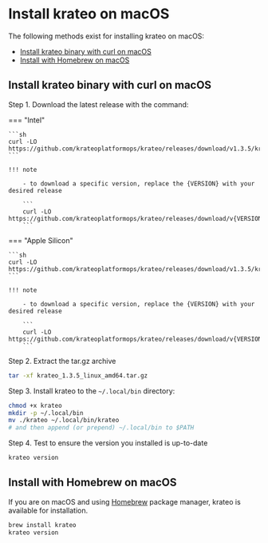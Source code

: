 # Install krateo on macOS

The following methods exist for installing krateo on macOS:

- [Install krateo binary with curl on macOS](#install-krateo-binary-with-curl-on-macos)
- [Install with Homebrew on macOS](#install-with-homebrew-on-macos)

## Install krateo binary with curl on macOS

Step 1. Download the latest release with the command:

=== "Intel"

    ```sh
    curl -LO https://github.com/krateoplatformops/krateo/releases/download/v1.3.5/krateo_1.3.5_darwin_amd64.tar.gz
    ```

    !!! note

        - to download a specific version, replace the {VERSION} with your desired release 
        
        ```
        curl -LO https://github.com/krateoplatformops/krateo/releases/download/v{VERSION}/krateo_{VERSION}_darwin_amd64.tar.gz
        ```

=== "Apple Silicon"

    ```sh
    curl -LO https://github.com/krateoplatformops/krateo/releases/download/v1.3.5/krateo_1.3.5_darwin_arm64.tar.gz
    ```

    !!! note

        - to download a specific version, replace the {VERSION} with your desired release 
        
        ```
        curl -LO https://github.com/krateoplatformops/krateo/releases/download/v{VERSION}/krateo_{VERSION}_darwin_arm64.tar.gz
        ```

Step 2. Extract the tar.gz archive

```sh
tar -xf krateo_1.3.5_linux_amd64.tar.gz
```

Step 3. Install krateo to the `~/.local/bin` directory:

```sh
chmod +x krateo
mkdir -p ~/.local/bin
mv ./krateo ~/.local/bin/krateo
# and then append (or prepend) ~/.local/bin to $PATH
```

Step 4. Test to ensure the version you installed is up-to-date

```sh
krateo version
```

## Install with Homebrew on macOS

If you are on macOS and using [Homebrew](https://docs.brew.sh) package manager, krateo is available for installation.

```sh
brew install krateo
krateo version
```